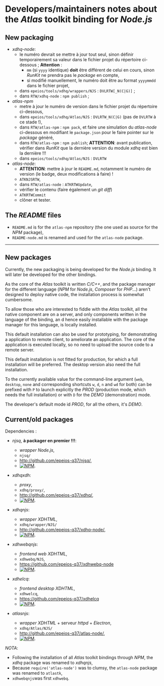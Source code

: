 # Developers/maintainers notes about the *Atlas* toolkit binding for *Node.js*

## New packaging

- *xdhq-node*:
  - le numéro devrait se mettre à jour tout seul, sinon définir temporairement sa valeur dans le fichier projet du répertoire ci-dessous ; **Attention** :
    - `mm` (si `yyyy` identique) **doit** être différent de celui en cours, sinon *RunKit* ne prendra pas le  *package* en compte,
    - si modifié manuellement, le numéro doit être au format `yyyymmdd` dans le fichier projet,
  - dans `epeios/tools/xdhq/wrappers/NJS` : `DVLRTW[_N(C|G)]` ;
  - dans `RTW/xdhq-node` : `npm publish` ;
- *atlas-npm*
  - metre à jour le numéro de version dans le fichier projet du répertoire ci-dessous,
  - dans `epeios/tools/xdhq/Atlas/NJS` : `DVLRTW_N(C|G)` (pas de `DVLRTW` à ce stade !),
  - dans `RTW/atlas-npm` : `npm pack`, et faire une simulation du *atlas-node* ci-dessous en modifiant le `package.json` pour le faire pointer sur le *package* génèré,
  - dans `RTW/atlas-npm` : `npm publish`; **ATTENTION**: avant publication, vérifier dans *RunKit* que la dernière version du module *xdhq* est bien la dernière !!!
  - dans `epeios/tools/xdhq/Atlas/NJS` : `DVLRTW`
- *atlas-node*:
  - **ATTENTION**: mettre à jour le `README.md`, notamment le numéro de version (le badge, deux modifications à faire) !
  - `ATKNJSRTW`,
  - dans `RTW/atlas-node` : `ATKRTWUpdate`,
  - vérifier le contenu (faire également un *git diff*)
  - `ATKRTWCommit`
  - clôner et tester.

## The *README* files

- `README.md` is for the `atlas-npm` repository (the one used as source for the *NPM* package),
- `README-node.md` is renamed and used for the `atlas-node` package.

----

## New packages

Currently, the new packaging is being developed for the *Node.js* binding. It will later be developed for the other bindings.

As the core of the *Atlas* toolkit is written *C/C++*, and the package manager for the different language (*NPM* for *Node.js*, *Composer* for *PHP*...) aren't designed to deploy native code, the installation process is somewhat cumbersome.

To allow those who are interested to fiddle with the *Atlas* toolkit, all the native component are on a server, and only components written in the language of the binding, an d hence easily installable with the package manager for this language, is locally installed.

This default installation can also be used for prototyping, for demonstrating a application to remote client, to ameliorate an application. The core of the application is executed locally, so no need to upload the source code to a remote server.

This default installation is not fitted for production, for which a full installation will be preferred. The desktop version also need the full installation.

To the currently available value for the command-line argument (`web`, `desktop`, `none` and corresponding shortcuts `w`, `d`, `n` and `wd` for both) can be prefixed with `P` to launch explicitly the *PROD* (production mode, which needs the full installation) or with `D` for the *DEMO* (demonstration) mode.

The developer's default mode id *PROD*, for all the others, it's *DEMO*.

## Current/old packages

Dependencies :

* *njsq*, **à packager en premier !!!**:
  * *wrapper* *Node.js*,
  * `njsq/`
  * <http://github.com/epeios-q37/njsq/>,
  * [![NPM](https://nodei.co/npm/njsq.png)](https://nodei.co/npm/njsq/).

* *xdhqxdh*:
  * *proxy*,
  * `xdhq/proxy/`,
  * <http://github.com/epeios-q37/xdhq/>,
  * [![NPM](https://nodei.co/npm/xdhqxdh.png)](https://nodei.co/npm/xdhqxdh/).

* *xdhqnjs*:
  * *wrapper* *XDHTML*,
  * `xdhq/wrapper/NJS/`
  * <http://github.com/epeios-q37/xdhq-node/>,
  * [![NPM](https://nodei.co/npm/xdhqnjs.png)](https://nodei.co/npm/xdhqnjs/).

* *xdhwebqnjs*:
  * *frontend* *web* *XDHTML*,
  * `xdhwebq/NJS`,
  * <https://github.com/epeios-q37/xdhwebq-node>
  * [![NPM](https://nodei.co/npm/xdhwebqnjs.png)](https://nodei.co/npm/xdhwebqnjs/).

* *xdhelcq*:
  * *frontend* *desktop* *XDHTML*,
  * `xdhwelcq`,
  * <https://github.com/epeios-q37/xdhelcq>
  * [![NPM](https://nodei.co/npm/xdhelcq.png)](https://nodei.co/npm/xdhelcq/).

* *atlasnjs*:
  * *wrapper* *XDHTML* + serveur *httpd* + *Electron*,
  * `xdhq/Atlas/NJS/`
  * <http://github.com/epeios-q37/atlas-node/>,
  * [![NPM](https://nodei.co/npm/atlastk.png)](https://nodei.co/npm/atlastk/).

*NOTA*:

* Following the installation of all *Atlas* toolkit bindings through *NPM*, the *xdhq* package was renamed to *xdhqnjs*,
* Because `require('atlas-node')` was to clumsy, the `atlas-node` package was renamed to `atlastk`,
* `xdhwebqnjs`was first `xdhwebq`.
